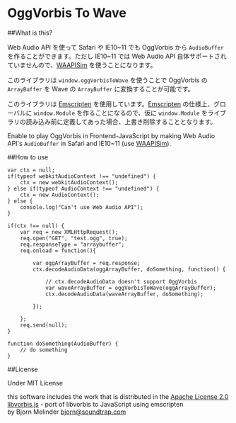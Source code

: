 OggVorbis To Wave
==================

##What is this?

Web Audio API を使って Safari や IE10~11 でも OggVorbis から `AudioBuffer` を作ることができます。ただし IE10~11 では Web Audio API 自体サポートされていませんので、[WAAPISim] を使うことになります。

このライブラリは `window.oggVorbisToWave` を使うことで OggVorbis の `ArrayBuffer` を Wave の `ArrayBuffer` に変換することが可能です。

このライブラリは [Emscripten] を使用しています。[Emscripten] の仕様上、グローバルに `window.Module` を作ることになるので、仮に `window.Module` をライブラリの読み込み前に定義してあった場合、上書き削除することとなります。

Enable to play OggVorbis in Frontend-JavaScript by making Web Audio API's `AudioBuffer` in Safari and IE10~11 (use [WAAPISim]).

##How to use


	var ctx = null;
	if(typeof webkitAudioContext !== "undefined") {
		ctx = new webkitAudioContext();
	} else if(typeof AudioContext !== "undefined") {
		ctx = new AudioContext();
	} else {
		console.log("Can't use Web Audio API");
	}

	if(ctx !== null) {
		var req = new XMLHttpRequest();
		req.open("GET", "test.ogg", true);
		req.responseType = "arraybuffer";
		req.onload = function(){
		
			var oggArrayBuffer = req.response;
			ctx.decodeAudioData(oggArrayBuffer, doSomething, function() {

				// ctx.decodeAudioData doesn't support OggVorbis
				var waveArrayBuffer = oggVorbisToWave(oggArrayBuffer);
				ctx.decodeAudioData(waveArrayBuffer, doSomething);
				
			});
			
		};
		req.send(null);
	}
	
	function doSomething(AudioBuffer) {
		// do something
	}


##License

Under MIT License

this software includes the work that is distributed in the [Apache License 2.0](http://www.apache.org/licenses/LICENSE-2.0)  
[libvorbis.js] - port of libvorbis to JavaScript using emscripten  
by Bjorn Melinder bjorn@soundtrap.com

[WAAPISim]:https://github.com/g200kg/WAAPISim
[Emscripten]:https://github.com/kripken/emscripten
[libvorbis.js]:https://github.com/bjornm/libvorbis-js